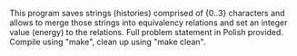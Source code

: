 This program saves strings (histories) comprised of {0..3} characters and allows to merge those strings into equivalency relations and set an integer value (energy) to the relations. Full problem statement in Polish provided. Compile using "make", clean up using "make clean".
